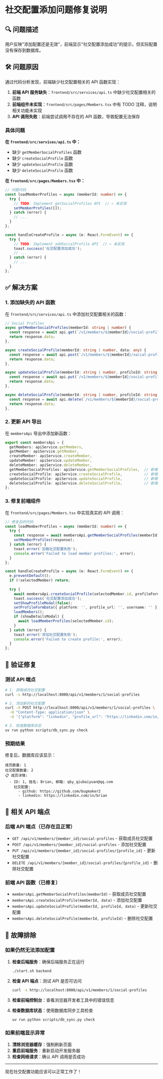 # 社交配置添加问题修复说明

## 🔍 问题描述

用户反映"添加配置还是无效"，前端显示"社交配置添加成功"的提示，但实际配置没有保存到数据库。

## 🛠️ 问题原因

通过代码分析发现，前端缺少社交配置相关的 API 函数实现：

1. **前端 API 服务缺失**：`frontend/src/services/api.ts` 中缺少社交配置相关的函数
2. **前端组件未实现**：`frontend/src/pages/Members.tsx` 中有 TODO 注释，说明相关功能未实现
3. **API 调用失败**：前端尝试调用不存在的 API 函数，导致配置无法保存

### 具体问题

**在 `frontend/src/services/api.ts` 中：**
- 缺少 `getMemberSocialProfiles` 函数
- 缺少 `createSocialProfile` 函数  
- 缺少 `updateSocialProfile` 函数
- 缺少 `deleteSocialProfile` 函数

**在 `frontend/src/pages/Members.tsx` 中：**
```typescript
// 问题代码
const loadMemberProfiles = async (memberId: number) => {
  try {
    // TODO: Implement getSocialProfiles API  // ← 未实现
    setMemberProfiles([]);
  } catch (error) {
    // ...
  }
};

const handleCreateProfile = async (e: React.FormEvent) => {
  try {
    // TODO: Implement addSocialProfile API  // ← 未实现
    toast.success('社交配置添加成功');
    // ...
  } catch (error) {
    // ...
  }
};
```

## ✅ 解决方案

### 1. 添加缺失的 API 函数

在 `frontend/src/services/api.ts` 中添加社交配置相关的函数：

```typescript
// Social Profiles
async getMemberSocialProfiles(memberId: string | number) {
  const response = await api.get(`/v1/members/${memberId}/social-profiles`);
  return response.data;
},

async createSocialProfile(memberId: string | number, data: any) {
  const response = await api.post(`/v1/members/${memberId}/social-profiles`, data);
  return response.data;
},

async updateSocialProfile(memberId: string | number, profileId: string | number, data: any) {
  const response = await api.put(`/v1/members/${memberId}/social-profiles/${profileId}`, data);
  return response.data;
},

async deleteSocialProfile(memberId: string | number, profileId: string | number) {
  const response = await api.delete(`/v1/members/${memberId}/social-profiles/${profileId}`);
  return response.data;
},
```

### 2. 更新 API 导出

在 `membersApi` 导出中添加新函数：

```typescript
export const membersApi = {
  getMembers: apiService.getMembers,
  getMember: apiService.getMember,
  createMember: apiService.createMember,
  updateMember: apiService.updateMember,
  deleteMember: apiService.deleteMember,
  getMemberSocialProfiles: apiService.getMemberSocialProfiles,  // 新增
  createSocialProfile: apiService.createSocialProfile,          // 新增
  updateSocialProfile: apiService.updateSocialProfile,          // 新增
  deleteSocialProfile: apiService.deleteSocialProfile,          // 新增
};
```

### 3. 修复前端组件

在 `frontend/src/pages/Members.tsx` 中实现真实的 API 调用：

```typescript
// 修复后的代码
const loadMemberProfiles = async (memberId: number) => {
  try {
    const response = await membersApi.getMemberSocialProfiles(memberId);
    setMemberProfiles(response);
  } catch (error) {
    toast.error('加载社交配置失败');
    console.error('Failed to load member profiles:', error);
  }
};

const handleCreateProfile = async (e: React.FormEvent) => {
  e.preventDefault();
  if (!selectedMember) return;
  
  try {
    await membersApi.createSocialProfile(selectedMember.id, profileFormData);
    toast.success('社交配置添加成功');
    setShowProfileModal(false);
    setProfileFormData({ platform: '', profile_url: '', username: '' });
    loadMembers();
    if (showDetailsModal) {
      await loadMemberProfiles(selectedMember.id);
    }
  } catch (error) {
    toast.error('添加社交配置失败');
    console.error('Failed to create profile:', error);
  }
};
```

## 🧪 验证修复

### 测试 API 端点

```bash
# 1. 获取成员社交配置
curl -s http://localhost:8000/api/v1/members/1/social-profiles

# 2. 添加新的社交配置
curl -X POST http://localhost:8000/api/v1/members/1/social-profiles \
  -H "Content-Type: application/json" \
  -d '{"platform": "linkedin", "profile_url": "https://linkedin.com/in/brian", "username": "brian"}'

# 3. 检查数据库状态
uv run python scripts/db_sync.py check
```

### 预期结果

修复后，数据库应该显示：
```
成员数量: 1
社交配置数量: 2
📋 成员详情:
  - ID: 1, 姓名: Brian, 邮箱: qby_qiubaiyuan@qq.com
    社交配置:
      - github: https://github.com/bugmaker2
      - linkedin: https://linkedin.com/in/brian
```

## 📝 相关 API 端点

### 后端 API 端点（已存在且正常）

- `GET /api/v1/members/{member_id}/social-profiles` - 获取成员社交配置
- `POST /api/v1/members/{member_id}/social-profiles` - 添加社交配置
- `PUT /api/v1/members/{member_id}/social-profiles/{profile_id}` - 更新社交配置
- `DELETE /api/v1/members/{member_id}/social-profiles/{profile_id}` - 删除社交配置

### 前端 API 函数（已修复）

- `membersApi.getMemberSocialProfiles(memberId)` - 获取成员社交配置
- `membersApi.createSocialProfile(memberId, data)` - 添加社交配置
- `membersApi.updateSocialProfile(memberId, profileId, data)` - 更新社交配置
- `membersApi.deleteSocialProfile(memberId, profileId)` - 删除社交配置

## 🔧 故障排除

### 如果仍然无法添加配置

1. **检查后端服务**：确保后端服务正在运行
   ```bash
   ./start.sh backend
   ```

2. **检查 API 端点**：测试 API 是否可访问
   ```bash
   curl -s http://localhost:8000/api/v1/members/1/social-profiles
   ```

3. **检查前端控制台**：查看浏览器开发者工具中的错误信息

4. **检查数据库状态**：使用数据库同步工具检查
   ```bash
   uv run python scripts/db_sync.py check
   ```

### 如果前端显示异常

1. **清除浏览器缓存**：强制刷新页面
2. **重启前端服务**：重新启动开发服务器
3. **检查网络请求**：确认 API 调用是否成功

---

现在社交配置功能应该可以正常工作了！
